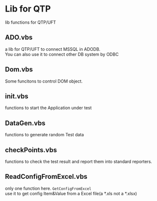 Lib for QTP    
=========
lib functions for QTP/UFT

## ADO.vbs    

a lib for QTP/UFT to connect MSSQL in ADODB.    
You can also use it to connect other DB system by ODBC

## Dom.vbs    

Some funcitons to control DOM object.

## init.vbs    

functions to start the Application under test

## DataGen.vbs

functions to generate random Test data

## checkPoints.vbs

functions to check the test result and report them into standard reporters.

## ReadConfigFromExcel.vbs
only one function here. 
`GetConfigFromExcel`    
use it to get config Item&Value from a Excel file(a \*.xls not a \*.xlsx)

